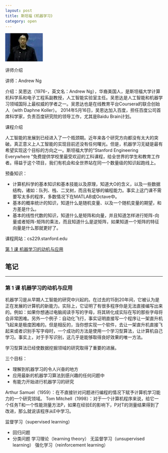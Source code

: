 ```yaml
---
layout: post
title: 斯坦福《机器学习》
category: open
---
```

<img class="cover" src="/images/2015/2011022314204516622.jpg" />

讲师介绍

讲师：Andrew Ng

介绍：吴恩达（1976-，英文名：Andrew Ng），华裔美国人，是斯坦福大学计算机科学系和电子工程系副教授，人工智能实验室主任。吴恩达是人工智能和机器学习领域国际上最权威的学者之一。吴恩达也是在线教育平台Coursera的联合创始人（with Daphne Koller）。
2014年5月16日，吴恩达加入百度，担任百度公司首席科学家，负责百度研究院的领导工作，尤其是Baidu Brain计划。

课程介绍

人工智能的发展到已经进入了一个瓶颈期。近年来各个研究方向都没有太大的突破。真正意义上人工智能的实现目前还没有任何曙光。但是，机器学习无疑是最有希望实现这个目标的方向之一。斯坦福大学的“Stanford Engineering Everywhere ”免费提供学校里最受欢迎的工科课程，给全世界的学生和教育工作者。得益于这个项目，我们有机会和全世界站在同一个数量级的知识起跑线上。

预备知识：
* 计算机科学的基本知识和基本技能以及原理，知道大O的含义，以及一些数据结构，诸如：队列、栈、二叉树，而且有足够的编程能力。事实上这门课不需要写太多的程序，多数情况下在MATLAB或Octave中。
* 基本的概率统计的知识，知道什么是随机变量、以及一个随机变量的期望，和方差是什么。
* 基本的线性代数的知识，知道什么是矩阵和向量，并且知道怎样进行矩阵-向量或者矩阵-矩阵的乘法，而且知道什么是逆矩阵，如果知道一个矩阵的特征向量是什么那就更好了。 

课程网站：cs229.stanford.edu

[第 1 课 机器学习的动机与应用]()

## 笔记

---

### 第 1 课 机器学习的动机与应用

机器学习是从早期人工智能的研究中兴起的。在过去的15到20年间，它被认为是正在发展的计算机的新能力。实际上，它证明了有很多程序你是无法直接编写出来的。例如：如果你想通过电脑阅读手写的字母，将其转化成实际在写的那些字母将会非常困难。另外一个例子：自动化飞行，事实证明直接写一个程序让一架直升机飞起来是极度困难的。但是相反的，当你想实现一个软件，去让一架直升机直接飞起来或者识别手写字母时，一个成功的方法是使用一个学习型算法，让计算机自己学习。事实上，对于手写识别，这几乎是能够取得良好效果的唯一方法。

学习型算法已经使数据挖掘领域的研究取得了重要的进展。

三个目标：
* 理解到机器学习的令人兴奋的地方
* 应用最新的机器学习算法到感兴趣的任何问题中
* 有能力开始进行机器学习的研究

Arthur Samuel（1959）：在不直接针对问题进行编程的情况下赋予计算机学习能力的一个研究领域。
Tom Mitchell（1998）：对于一个计算机程序来说，给它一个任务T和一个性能测量方法P，如果在经验E的影响下，P对T的测量结果得到了改进，那么就说该程序从E中学习。

监督学习（supervised learning）
  * 回归问题
  * 分类问题
学习理论（learning theory）
无监督学习（unsupervised learning）
强化学习（reinforcement learning）